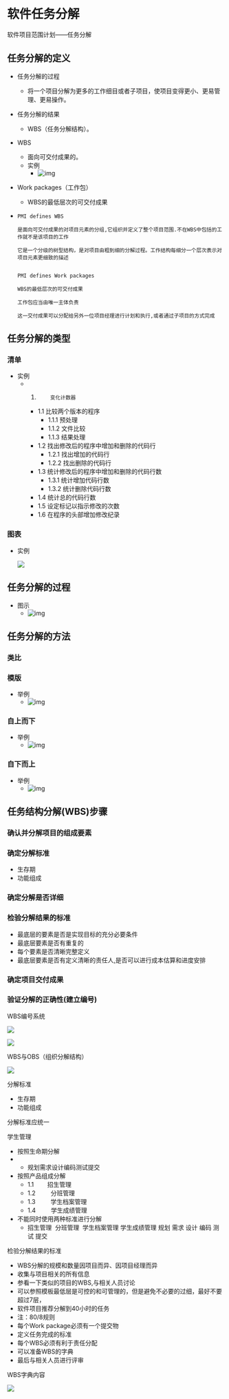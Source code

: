# 软件任务分解

软件项目范围计划——任务分解

## 任务分解的定义

- 任务分解的过程
  - 将一个项目分解为更多的工作细目或者子项目，使项目变得更小、更易管理、更易操作。

- 任务分解的结果
  - WBS（任务分解结构）。

- WBS
  - 面向可交付成果的。
  - 实例
    - ![img](https://img.mubu.com/document_image/3125f7e0-8168-486e-9f0d-866cf4499a39-4644403.jpg)

- Work packages（工作包）
  - WBS的最低层次的可交付成果

- ```
  PMI defines WBS
  
  是面向可交付成果的对项目元素的分组,它组织并定义了整个项目范围.不在WBS中包括的工作就不是该项目的工作
  
  它是一个分级的树型结构，是对项目由粗到细的分解过程。工作结构每细分一个层次表示对项目元素更细致的描述
  
  
  PMI defines Work packages
  
  WBS的最低层次的可交付成果
  
  工作包应当由唯一主体负责
  
  这一交付成果可以分配给另外一位项目经理进行计划和执行,或者通过子项目的方式完成
  
  ```

## 任务分解的类型

### 清单

- 实例
  - 1.         变化计数器
    - 1.1          比较两个版本的程序
      - 1.1.1     预处理
      - 1.1.2     文件比较
      - 1.1.3     结果处理
    - 1.2          找出修改后的程序中增加和删除的代码行
      - 1.2.1     找出增加的代码行
      - 1.2.2     找出删除的代码行
    - 1.3          统计修改后的程序中增加和删除的代码行数
      - 1.3.1     统计增加代码行数
      - 1.3.2     统计删除代码行数
    - 1.4          统计总的代码行数
    - 1.5          设定标记以指示修改的次数
    - 1.6          在程序的头部增加修改纪录

### 图表

- 实例

  ![](https://raw.githubusercontent.com/ZanderZhao/images/master/img2019/20191227201739.png)

  

## 任务分解的过程

- 图示
  - ![img](https://img.mubu.com/document_image/e3c03b4c-2ea4-402c-8852-7ad9792a553a-4644403.jpg)

## 任务分解的方法

### 类比

### 模版

- 举例
  - ![img](https://img.mubu.com/document_image/1bd745a4-8ef3-4ba7-8da5-839fb1459f9c-4644403.jpg)

### 自上而下

- 举例
  - ![img](https://img.mubu.com/document_image/fb3ec11b-3b67-4031-86f9-2d697ea75d10-4644403.jpg)

### 自下而上

- 举例
  - ![img](https://img.mubu.com/document_image/69f55489-a5dd-4a30-bb8b-5c3d800c0c03-4644403.jpg)

## 任务结构分解(WBS)步骤

### 确认并分解项目的组成要素

### 确定分解标准

- 生存期
- 功能组成

### 确定分解是否详细

### 检验分解结果的标准

- 最底层的要素是否是实现目标的充分必要条件
- 最底层要素是否有重复的
- 每个要素是否清晰完整定义
- 最底层要素是否有定义清晰的责任人,是否可以进行成本估算和进度安排

### 确定项目交付成果

### 验证分解的正确性(建立编号)



WBS编号系统

![](https://img2018.cnblogs.com/blog/1427277/201909/1427277-20190920091401839-973242087.png)



![](https://img2018.cnblogs.com/blog/1427277/201909/1427277-20190920091512978-1340139654.png)



WBS与OBS（组织分解结构）

![](https://img2018.cnblogs.com/blog/1427277/201909/1427277-20190920091552049-80943081.png)





分解标准

- 生存期
- 功能组成



分解标准应统一

学生管理

- 按照生命期分解
- - 规划需求设计编码测试提交
- 按照产品组成分解
  - 1.1        招生管理
  - 1.2         分班管理
  - 1.3         学生档案管理
  - 1.4         学生成绩管理 
- 不能同时使用两种标准进行分解
  - 招生管理  分班管理   学生档案管理 学生成绩管理  规划  需求 设计  编码  测试   提交





检验分解结果的标准

- WBS分解的规模和数量因项目而异、因项目经理而异  
- 收集与项目相关的所有信息
- 参看一下类似的项目的WBS,与相关人员讨论
- 可以参照模板最低层是可控的和可管理的，但是避免不必要的过细，最好不要超过7层，
- 软件项目推荐分解到40小时的任务
- 注：80/8规则
- 每个Work package必须有一个提交物
- 定义任务完成的标准
- 每个WBS必须有利于责任分配
- 可以准备WBS的字典
- 最后与相关人员进行评审



WBS字典内容

![](https://img2018.cnblogs.com/blog/1427277/201909/1427277-20190923113640587-1721198229.png)



